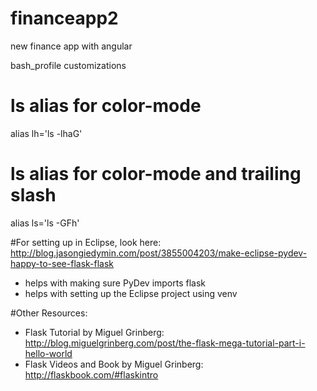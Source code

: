 financeapp2
===========

new finance app with angular 


bash_profile customizations
# ls alias for color-mode
alias lh='ls -lhaG'

# ls alias for color-mode and trailing slash
alias ls='ls -GFh'

#For setting up in Eclipse, look here:
http://blog.jasongiedymin.com/post/3855004203/make-eclipse-pydev-happy-to-see-flask-flask
- helps with making sure PyDev imports flask
- helps with setting up the Eclipse project using venv

#Other Resources:
- Flask Tutorial by Miguel Grinberg: http://blog.miguelgrinberg.com/post/the-flask-mega-tutorial-part-i-hello-world
- Flask Videos and Book by Miguel Grinberg: http://flaskbook.com/#flaskintro
